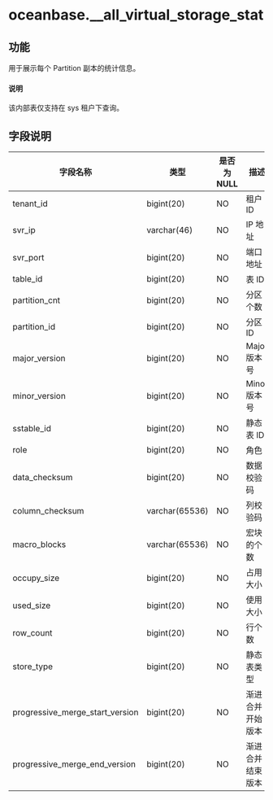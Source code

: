 # oceanbase.__all_virtual_storage_stat

## 功能

用于展示每个 Partition 副本的统计信息。

<main id="notice" type='explain'>
  <h4>说明</h4>
  <p> 该内部表仅支持在 sys 租户下查询。</p>
</main>

## 字段说明

| 字段名称 | 类型 | 是否为 NULL | 描述 |
| --- | --- | --- | --- |
| tenant_id | bigint(20) | NO | 租户 ID |
| svr_ip | varchar(46) | NO | IP 地址 |
| svr_port | bigint(20) | NO | 端口地址 |
| table_id | bigint(20) | NO | 表 ID |
| partition_cnt | bigint(20) | NO | 分区个数 |
| partition_id | bigint(20) | NO | 分区 ID |
| major_version | bigint(20) | NO | Major 版本号 |
| minor_version | bigint(20) | NO | Minor 版本号 |
| sstable_id | bigint(20) | NO | 静态表 ID |
| role | bigint(20) | NO | 角色 |
| data_checksum | bigint(20) | NO | 数据校验码 |
| column_checksum | varchar(65536) | NO | 列校验码 |
| macro_blocks | varchar(65536) | NO | 宏块的个数 |
| occupy_size | bigint(20) | NO | 占用大小 |
| used_size | bigint(20) | NO | 使用大小 |
| row_count | bigint(20) | NO | 行个数 |
| store_type | bigint(20) | NO | 静态表类型 |
| progressive_merge_start_version | bigint(20) | NO | 渐进合并开始版本 |
| progressive_merge_end_version | bigint(20) | NO | 渐进合并结束版本 |
